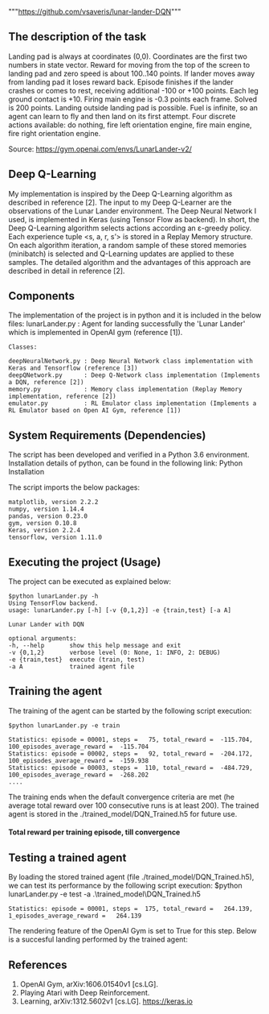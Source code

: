 """https://github.com/vsaveris/lunar-lander-DQN"""
## The description of the task
Landing pad is always at coordinates (0,0). Coordinates are the first two numbers in state vector. Reward for moving from the top of the screen to landing pad and zero speed is about 100..140 points. If lander moves away from landing pad it loses reward back. Episode finishes if the lander crashes or comes to rest, receiving additional -100 or +100 points. Each leg ground contact is +10. Firing main engine is -0.3 points each frame. Solved is 200 points. Landing outside landing pad is possible. Fuel is infinite, so an agent can learn to fly and then land on its first attempt. Four discrete actions available: do nothing, fire left orientation engine, fire main engine, fire right orientation engine.

Source: https://gym.openai.com/envs/LunarLander-v2/

## Deep Q-Learning
My implementation is inspired by the Deep Q-Learning algorithm as described in reference [2]. The input to my Deep Q-Learner are the observations of the Lunar Lander environment. The Deep Neural Network I used, is implemented in Keras (using Tensor Flow as backend). In short, the Deep Q-Learning algorithm selects actions according an ε-greedy policy. Each experience tuple <s, a, r, s’> is stored in a Replay Memory structure. On each algorithm iteration, a random sample of these stored memories (minibatch) is selected and Q-Learning updates are applied to these samples. The detailed algorithm and the advantages of this approach are described in detail in reference [2].

## Components
The implementation of the project is in python and it is included in the below files:
    lunarLander.py : Agent for landing successfully the 'Lunar Lander' which is implemented in OpenAI gym (reference [1]).

    Classes:

    deepNeuralNetwork.py : Deep Neural Network class implementation with Keras and Tensorflow (reference [3])
    deepQNetwork.py      : Deep Q-Network class implementation (Implements a DQN, reference [2])
    memory.py            : Memory class implementation (Replay Memory implementation, reference [2])
    emulator.py          : RL Emulator class implementation (Implements a RL Emulator based on Open AI Gym, reference [1])

## System Requirements (Dependencies)
The script has been developed and verified in a Python 3.6 environment. Installation details of python, can be found in the following link: Python Installation

The script imports the below packages:

    matplotlib, version 2.2.2
    numpy, version 1.14.4
    pandas, version 0.23.0
    gym, version 0.10.8
    Keras, version 2.2.4
    tensorflow, version 1.11.0


## Executing the project (Usage)
The project can be executed as explained below:
    
    $python lunarLander.py -h
    Using TensorFlow backend.
    usage: lunarLander.py [-h] [-v {0,1,2}] -e {train,test} [-a A]

    Lunar Lander with DQN

    optional arguments:
    -h, --help       show this help message and exit
    -v {0,1,2}       verbose level (0: None, 1: INFO, 2: DEBUG)
    -e {train,test}  execute (train, test)
    -a A             trained agent file

## Training the agent
The training of the agent can be started by the following script execution:

    $python lunarLander.py -e train

    Statistics: episode = 00001, steps =   75, total_reward =  -115.704, 100_episodes_average_reward =  -115.704
    Statistics: episode = 00002, steps =   92, total_reward =  -204.172, 100_episodes_average_reward =  -159.938
    Statistics: episode = 00003, steps =  110, total_reward =  -484.729, 100_episodes_average_reward =  -268.202
    ....

The training ends when the default convergence criteria are met (he average total reward over 100 consecutive runs is at least 200). The trained agent is stored in the ./trained_model/DQN_Trained.h5 for future use.

#### Total reward per training episode, till convergence



## Testing a trained agent
By loading the stored trained agent (file ./trained_model/DQN_Trained.h5), we can test its performance by the following script execution:
    $python lunarLander.py -e test -a .\trained_model\DQN_Trained.h5

    Statistics: episode = 00001, steps =  175, total_reward =   264.139, 1_episodes_average_reward =   264.139

The rendering feature of the OpenAI Gym is set to True for this step. Below is a succesful landing performed by the trained agent:


## References
1. OpenAI Gym, arXiv:1606.01540v1 [cs.LG].
2. Playing Atari with Deep Reinforcement.
3. Learning, arXiv:1312.5602v1 [cs.LG].
https://keras.io
